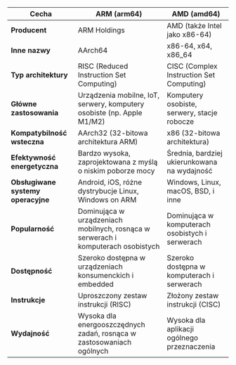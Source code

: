 | Cecha                              | ARM (arm64)                                                                       | AMD (amd64)                                     |
|------------------------------------|-----------------------------------------------------------------------------------|-------------------------------------------------|
| **Producent**                      | ARM Holdings                                                                      | AMD (także Intel jako x86-64)                   |
| **Inne nazwy**                     | AArch64                                                                           | x86-64, x64, x86_64                             |
| **Typ architektury**               | RISC (Reduced Instruction Set Computing)                                          | CISC (Complex Instruction Set Computing)        |
| **Główne zastosowania**            | Urządzenia mobilne, IoT, serwery, komputery osobiste (np. Apple M1/M2)            | Komputery osobiste, serwery, stacje robocze     |
| **Kompatybilność wsteczna**        | AArch32 (32-bitowa architektura ARM)                                              | x86 (32-bitowa architektura)                    |
| **Efektywność energetyczna**       | Bardzo wysoka, zaprojektowana z myślą o niskim poborze mocy                       | Średnia, bardziej ukierunkowana na wydajność    |
| **Obsługiwane systemy operacyjne** | Android, iOS, różne dystrybucje Linux, Windows on ARM                             | Windows, Linux, macOS, BSD, i inne              |
| **Popularność**                    | Dominująca w urządzeniach mobilnych, rosnąca w serwerach i komputerach osobistych | Dominująca w komputerach osobistych i serwerach |
| **Dostępność**                     | Szeroko dostępna w urządzeniach konsumenckich i embedded                          | Szeroko dostępna w komputerach i serwerach      |
| **Instrukcje**                     | Uproszczony zestaw instrukcji (RISC)                                              | Złożony zestaw instrukcji (CISC)                |
| **Wydajność**                      | Wysoka dla energooszczędnych zadań, rosnąca w zastosowaniach ogólnych             | Wysoka dla aplikacji ogólnego przeznaczenia     |
